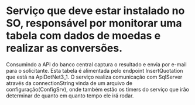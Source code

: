 # Serviço que deve estar instalado no SO, responsável por monitorar uma tabela com dados de moedas e realizar as conversões.
Consumindo a API do banco central captura o resultado e envia por e-mail para o solicitante. 
Esta tabela é alimentada pelo endpoint InsertQuotation que está na ApiDotNet3_1.
O serviço realiza comunicação com SqlServer através da connectionString vinda de um arquivo de configuração(ConfigSrv), onde também estão
os timers do serviço que irão determinar de quanto em quanto tempo ele irá rodar. 
